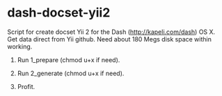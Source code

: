 dash-docset-yii2
================

Script for create docset Yii 2 for the Dash (http://kapeli.com/dash) OS X. Get data direct from Yii github. Need about 180 Megs disk space within working.

1) Run 1_prepare (chmod u+x if need).

2) Run 2_generate (chmod u+x if need).

3) Profit.
